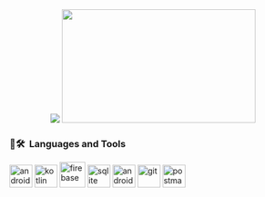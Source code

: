 <p align="center">
  <img src="https://capsule-render.vercel.app/api?text=Hello!👋&animation=fadeIn&type=waving&color=gradient&height=180&fontSize=60&stroke=198AC7&strokeWidth=4"/>
  <img src="https://media.giphy.com/media/PamI2MtO1DU1a/giphy.gif" height="200" width="340" style="margin-top: 10px;"/>
</p>
<h3> 🚀🛠 &nbsp;Languages and Tools</h3>
<p align="left">
<img src="https://cdn.jsdelivr.net/gh/devicons/devicon/icons/android/android-plain.svg" alt="android" width="40" height="40"/>
<img src="https://cdn.jsdelivr.net/gh/devicons/devicon/icons/kotlin/kotlin-original.svg" alt="kotlin" width="40" height="40"/>
<img src="https://cdn.jsdelivr.net/gh/devicons/devicon/icons/firebase/firebase-plain.svg" alt="firebase" width="45" height="45"/>
<img src="https://cdn.jsdelivr.net/gh/devicons/devicon/icons/sqlite/sqlite-original.svg" alt="sqlite" width="40" height="40"/>
<img src="https://cdn.jsdelivr.net/gh/devicons/devicon/icons/androidstudio/androidstudio-original.svg" alt="androidstudio" width="40" height="40"/>
<img src="https://cdn.jsdelivr.net/gh/devicons/devicon/icons/git/git-original.svg" alt="git" width="40" height="40"/>
<img src="https://www.vectorlogo.zone/logos/getpostman/getpostman-icon.svg" alt="postman" width="40" height="40"/>
</p>
